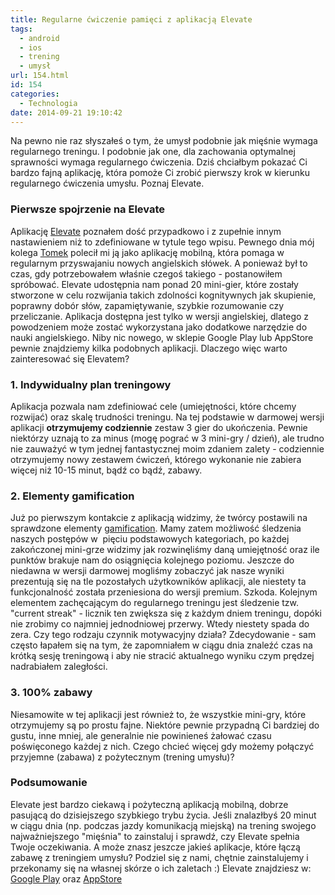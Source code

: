 ```yaml
---
title: Regularne ćwiczenie pamięci z aplikacją Elevate
tags:
  - android
  - ios
  - trening
  - umysł
url: 154.html
id: 154
categories:
  - Technologia
date: 2014-09-21 19:10:42
---
```


Na pewno nie raz słyszałeś o tym, że umysł podobnie jak mięśnie wymaga regularnego treningu. I podobnie jak one, dla zachowania optymalnej sprawności wymaga regularnego ćwiczenia. Dziś chciałbym pokazać Ci bardzo fajną aplikację, która pomoże Ci zrobić pierwszy krok w kierunku regularnego ćwiczenia umysłu. Poznaj Elevate.

### Pierwsze spojrzenie na Elevate

Aplikację [Elevate](http://elevateapp.com/) poznałem dość przypadkowo i z zupełnie innym nastawieniem niż to zdefiniowane w tytule tego wpisu. Pewnego dnia mój kolega [Tomek](https://twitter.com/bielawka) polecił mi ją jako aplikację mobilną, która pomaga w regularnym przyswajaniu nowych angielskich słówek. A ponieważ był to czas, gdy potrzebowałem właśnie czegoś takiego - postanowiłem spróbować. Elevate udostępnia nam ponad 20 mini-gier, które zostały stworzone w celu rozwijania takich zdolności kognitywnych jak skupienie, poprawny dobór słów, zapamiętywanie, szybkie rozumowanie czy przeliczanie. Aplikacja dostępna jest tylko w wersji angielskiej, dlatego z powodzeniem może zostać wykorzystana jako dodatkowe narzędzie do nauki angielskiego. Niby nic nowego, w sklepie Google Play lub AppStore pewnie znajdziemy kilka podobnych aplikacji. Dlaczego więc warto zainteresować się Elevatem?

### 1\. Indywidualny plan treningowy

Aplikacja pozwala nam zdefiniować cele (umiejętności, które chcemy rozwijać) oraz skalę trudności treningu. Na tej podstawie w darmowej wersji aplikacji **otrzymujemy codziennie** zestaw 3 gier do ukończenia. Pewnie niektórzy uznają to za minus (mogę pograć w 3 mini-gry / dzień), ale trudno nie zauważyć w tym jednej fantastycznej moim zdaniem zalety - codziennie otrzymujemy nowy zestawem ćwiczeń, którego wykonanie nie zabiera więcej niż 10-15 minut, bądź co bądź, zabawy.

### 2\. Elementy gamification

Już po pierwszym kontakcie z aplikacją widzimy, że twórcy postawili na sprawdzone elementy [gamification](https://www.coursera.org/course/gamification). Mamy zatem możliwość śledzenia naszych postępów w  pięciu podstawowych kategoriach, po każdej zakończonej mini-grze widzimy jak rozwinęliśmy daną umiejętność oraz ile punktów brakuje nam do osiągnięcia kolejnego poziomu. Jeszcze do niedawna w wersji darmowej mogliśmy zobaczyć jak nasze wyniki prezentują się na tle pozostałych użytkowników aplikacji, ale niestety ta funkcjonalność została przeniesiona do wersji premium. Szkoda. Kolejnym elementem zachęcającym do regularnego treningu jest śledzenie tzw. "current streak" - licznik ten zwiększa się z każdym dniem treningu, dopóki nie zrobimy co najmniej jednodniowej przerwy. Wtedy niestety spada do zera. Czy tego rodzaju czynnik motywacyjny działa? Zdecydowanie - sam często łapałem się na tym, że zapomniałem w ciągu dnia znaleźć czas na krótką sesję treningową i aby nie stracić aktualnego wyniku czym prędzej nadrabiałem zaległości.

### 3\. 100% zabawy

Niesamowite w tej aplikacji jest również to, że wszystkie mini-gry, które otrzymujemy są po prostu fajne. Niektóre pewnie przypadną Ci bardziej do gustu, inne mniej, ale generalnie nie powinieneś żałować czasu poświęconego każdej z nich. Czego chcieć więcej gdy możemy połączyć przyjemne (zabawa) z pożytecznym (trening umysłu)?

### Podsumowanie

Elevate jest bardzo ciekawą i pożyteczną aplikacją mobilną, dobrze pasującą do dzisiejszego szybkiego trybu życia. Jeśli znalazłbyś 20 minut w ciągu dnia (np. podczas jazdy komunikacją miejską) na trening swojego najważniejszego "mięśnia" to zainstaluj i sprawdź, czy Elevate spełnia Twoje oczekiwania. A może znasz jeszcze jakieś aplikacje, które łączą zabawę z treningiem umysłu? Podziel się z nami, chętnie zainstalujemy i przekonamy się na własnej skórze o ich zaletach :) Elevate znajdziesz w: [Google Play](https://play.google.com/store/apps/details?id=com.wonder) oraz [AppStore](https://itunes.apple.com/us/app/elevate-brain-training/id875063456?ls=1&mt=8)